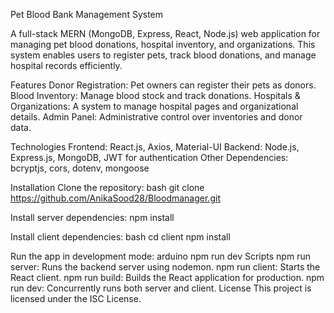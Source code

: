 Pet Blood Bank Management System

A full-stack MERN (MongoDB, Express, React, Node.js) web application for managing pet blood donations, hospital inventory, and organizations. This system enables users to register pets, track blood donations, and manage hospital records efficiently.

Features
Donor Registration: Pet owners can register their pets as donors.
Blood Inventory: Manage blood stock and track donations.
Hospitals & Organizations: A system to manage hospital pages and organizational details.
Admin Panel: Administrative control over inventories and donor data.

Technologies
Frontend: React.js, Axios, Material-UI
Backend: Node.js, Express.js, MongoDB, JWT for authentication
Other Dependencies: bcryptjs, cors, dotenv, mongoose

Installation
Clone the repository:
bash
git clone https://github.com/AnikaSood28/Bloodmanager.git

Install server dependencies:
npm install

Install client dependencies:
bash
cd client
npm install

Run the app in development mode:
arduino
npm run dev
Scripts
npm run server: Runs the backend server using nodemon.
npm run client: Starts the React client.
npm run build: Builds the React application for production.
npm run dev: Concurrently runs both server and client.
License
This project is licensed under the ISC License.
